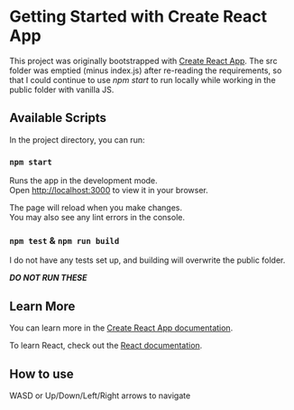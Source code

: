 # Getting Started with Create React App

This project was originally bootstrapped with [Create React App](https://github.com/facebook/create-react-app). The src folder was emptied (minus index.js) after re-reading the requirements, so that I could continue to use *npm start* to run locally while working in the public folder with vanilla JS.

## Available Scripts

In the project directory, you can run:

### `npm start`

Runs the app in the development mode.\
Open [http://localhost:3000](http://localhost:3000) to view it in your browser.

The page will reload when you make changes.\
You may also see any lint errors in the console.

### `npm test` & `npm run build`

I do not have any tests set up, and building will overwrite the public folder.

***DO NOT RUN THESE***

## Learn More

You can learn more in the [Create React App documentation](https://facebook.github.io/create-react-app/docs/getting-started).

To learn React, check out the [React documentation](https://reactjs.org/).

## How to use

WASD or Up/Down/Left/Right arrows to navigate